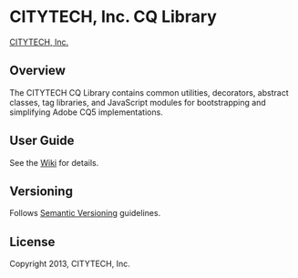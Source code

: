 # CITYTECH, Inc. CQ Library

[CITYTECH, Inc.](http://www.citytechinc.com)

## Overview

The CITYTECH CQ Library contains common utilities, decorators, abstract classes, tag libraries, and JavaScript modules for bootstrapping and simplifying Adobe CQ5 implementations.

## User Guide

See the [Wiki](https://github.com/Citytechinc/cq-library/wiki) for details.

## Versioning

Follows [Semantic Versioning](http://semver.org/) guidelines.

## License

Copyright 2013, CITYTECH, Inc.